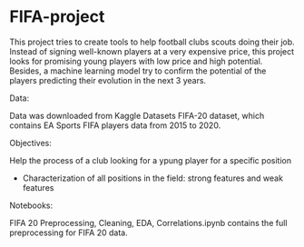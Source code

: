 # FIFA-project

This project tries to create tools to help football clubs scouts doing their job. Instead of signing well-known 
players at a very expensive price, this project looks for promising young players with low price and high potential.
Besides, a machine learning model try to confirm the potential of the players predicting their evolution
in the next 3 years.


Data:

Data was downloaded from Kaggle Datasets FIFA-20 dataset, which contains EA Sports FIFA players data from 2015 to 2020.



Objectives:

Help the process of a club looking for a ypung player for a specific position

 - Characterization of all positions in the field: strong features and weak features

Notebooks:

FIFA 20 Preprocessing, Cleaning, EDA, Correlations.ipynb contains the full preprocessing for FIFA 20 data.



